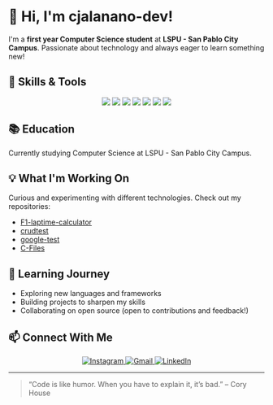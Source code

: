 # 👋 Hi, I'm cjalanano-dev!

I'm a **first year Computer Science student** at **LSPU - San Pablo City Campus**. Passionate about technology and always eager to learn something new!

## 🚀 Skills & Tools
<p align="center">
  <img src="https://img.shields.io/badge/Python-3776AB?style=for-the-badge&logo=python&logoColor=white" />
  <img src="https://img.shields.io/badge/C-00599C?style=for-the-badge&logo=c&logoColor=white" />
  <img src="https://img.shields.io/badge/Java-007396?style=for-the-badge&logo=java&logoColor=white" />
  <img src="https://img.shields.io/badge/HTML5-E34F26?style=for-the-badge&logo=html5&logoColor=white" />
  <img src="https://img.shields.io/badge/CSS3-1572B6?style=for-the-badge&logo=css3&logoColor=white" />
  <img src="https://img.shields.io/badge/JavaScript-F7DF1E?style=for-the-badge&logo=javascript&logoColor=black" />
  <img src="https://img.shields.io/badge/GitHub-181717?style=for-the-badge&logo=github&logoColor=white" />
  <!-- Add more logos as you learn new tools! -->
</p>

## 📚 Education
Currently studying Computer Science at LSPU - San Pablo City Campus.

## 💡 What I'm Working On
Curious and experimenting with different technologies. Check out my repositories:
- [F1-laptime-calculator](https://github.com/cjalanano-dev/F1-laptime-calculator)
- [crudtest](https://github.com/cjalanano-dev/crudtest)
- [google-test](https://github.com/cjalanano-dev/google-test)
- [C-Files](https://github.com/cjalanano-dev/C-Files)

## 🌱 Learning Journey
- Exploring new languages and frameworks
- Building projects to sharpen my skills
- Collaborating on open source (open to contributions and feedback!)

## 📫 Connect With Me
<p align="center">
  <a href="https://instagram.com/mrztdsh">
    <img src="https://img.shields.io/badge/Instagram-E4405F?style=for-the-badge&logo=instagram&logoColor=white" alt="Instagram"/>
  </a>
  <a href="mailto:cjalanano.dev@gmail.com">
    <img src="https://img.shields.io/badge/Gmail-D14836?style=for-the-badge&logo=gmail&logoColor=white" alt="Gmail"/>
  </a>
  <a href="linkedin.com/in/cjalanano-dev">
    <img src="https://img.shields.io/badge/LinkedIn-0A66C2?style=for-the-badge&logo=linkedin&logoColor=white" alt="LinkedIn"/>
  </a>
</p>

---

> “Code is like humor. When you have to explain it, it’s bad.” – Cory House
